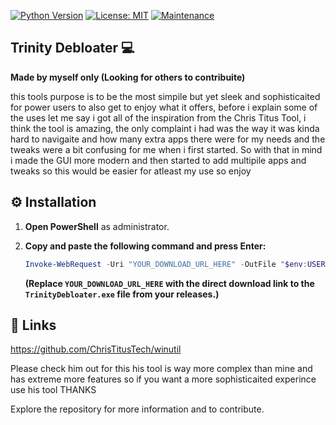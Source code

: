 [![Python Version](https://img.shields.io/badge/python-3.7+-blue.svg)](https://www.python.org/downloads/)
[![License: MIT](https://img.shields.io/badge/License-MIT-yellow.svg)](https://opensource.org/licenses/MIT)
[![Maintenance](https://img.shields.io/badge/Maintained%3F-yes-green.svg)](YOUR_REPO_LINK)

## Trinity Debloater 💻

**Made by myself only (Looking for others to contribuite)**



this tools purpose is to be the most simpile but yet sleek and sophisticaited for power users to also get to 
enjoy what it offers, before i explain some of the uses let me say i got all of the inspiration
from the Chris Titus Tool, i think the tool is amazing, the only complaint i had was the way
it was kinda hard to navigaite and how many extra apps there were for my needs and the tweaks
were a bit confusing for me when i first started. So with that in mind i made the GUI more modern
and then started to add multipile apps and tweaks so this would be easier for atleast my use so enjoy

## ⚙️ Installation

1.  **Open PowerShell** as administrator.
2.  **Copy and paste the following command and press Enter:**

    ```powershell
    Invoke-WebRequest -Uri "YOUR_DOWNLOAD_URL_HERE" -OutFile "$env:USERPROFILE\Downloads\TrinityDebloater.exe"; Start-Process -FilePath "$env:USERPROFILE\Downloads\TrinityDebloater.exe"
    ```

    **(Replace `YOUR_DOWNLOAD_URL_HERE` with the direct download link to the `TrinityDebloater.exe` file from your releases.)**

## 🔗 Links

https://github.com/ChrisTitusTech/winutil

Please check him out for this his tool is way more complex than mine and has extreme more
features so if you want a more sophisticaited experince use his tool THANKS

Explore the repository for more information and to contribute.
